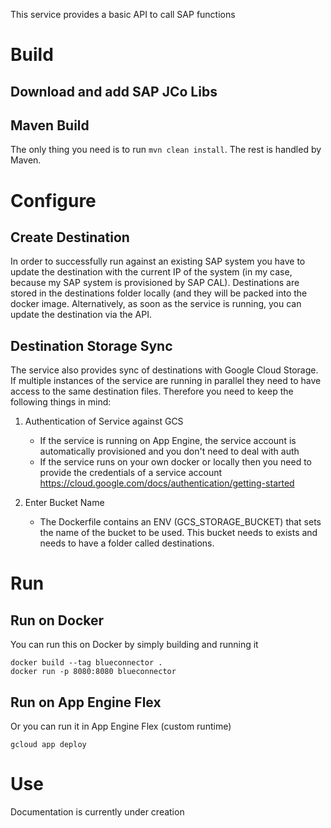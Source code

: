 This service provides a basic API to call SAP functions

# Build

## Download and add SAP JCo Libs

## Maven Build
The only thing you need is to run `mvn clean install`. The rest is handled by Maven. 




# Configure

## Create Destination
In order to successfully run against an existing SAP system you have to update the destination with the current IP of the system (in my case, because my SAP system is provisioned by SAP CAL). Destinations are stored in the destinations folder locally (and they will be packed into the docker image. Alternatively, as soon as the service is running, you can update the destination via the API. 

## Destination Storage Sync
The service also provides sync of destinations with Google Cloud Storage. If multiple instances of the service are running in parallel they need to have access to the same destination files. Therefore you need to keep the following things in mind:

1. Authentication of Service against GCS
    - If the service is running on App Engine, the service account is automatically provisioned and you don't need to deal with auth
    - If the service runs on your own docker or locally then you need to provide the credentials of a service account <https://cloud.google.com/docs/authentication/getting-started>

2. Enter Bucket Name
    - The Dockerfile contains an ENV (GCS_STORAGE_BUCKET) that sets the name of the bucket to be used. This bucket needs to exists and needs to have a folder called destinations.  



# Run

## Run on Docker 
You can run this on Docker by simply building and running it

```
docker build --tag blueconnector .
docker run -p 8080:8080 blueconnector
```

## Run on App Engine Flex
Or you can run it in App Engine Flex (custom runtime)

```
gcloud app deploy
```




# Use

   Documentation is currently under creation



